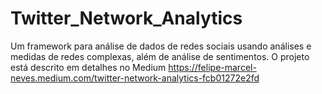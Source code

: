 # Twitter_Network_Analytics
Um framework para análise de dados de redes sociais usando análises e medidas de redes complexas, além de análise de sentimentos. O projeto está descrito em detalhes no Medium https://felipe-marcel-neves.medium.com/twitter-network-analytics-fcb01272e2fd
